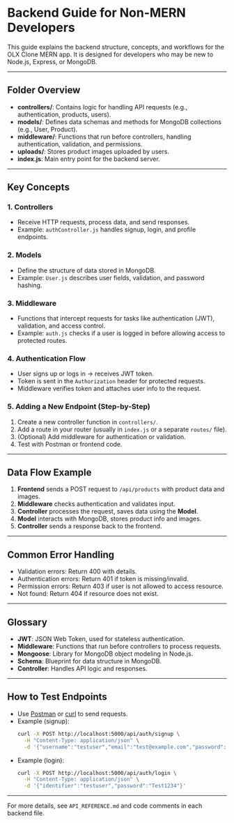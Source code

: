 # Backend Guide for Non-MERN Developers

This guide explains the backend structure, concepts, and workflows for the OLX Clone MERN app. It is designed for developers who may be new to Node.js, Express, or MongoDB.

---

## Folder Overview

- **controllers/**: Contains logic for handling API requests (e.g., authentication, products, users).
- **models/**: Defines data schemas and methods for MongoDB collections (e.g., User, Product).
- **middleware/**: Functions that run before controllers, handling authentication, validation, and permissions.
- **uploads/**: Stores product images uploaded by users.
- **index.js**: Main entry point for the backend server.

---

## Key Concepts

### 1. Controllers
- Receive HTTP requests, process data, and send responses.
- Example: `authController.js` handles signup, login, and profile endpoints.

### 2. Models
- Define the structure of data stored in MongoDB.
- Example: `User.js` describes user fields, validation, and password hashing.

### 3. Middleware
- Functions that intercept requests for tasks like authentication (JWT), validation, and access control.
- Example: `auth.js` checks if a user is logged in before allowing access to protected routes.

### 4. Authentication Flow
- User signs up or logs in → receives JWT token.
- Token is sent in the `Authorization` header for protected requests.
- Middleware verifies token and attaches user info to the request.

### 5. Adding a New Endpoint (Step-by-Step)
1. Create a new controller function in `controllers/`.
2. Add a route in your router (usually in `index.js` or a separate `routes/` file).
3. (Optional) Add middleware for authentication or validation.
4. Test with Postman or frontend code.

---

## Data Flow Example
1. **Frontend** sends a POST request to `/api/products` with product data and images.
2. **Middleware** checks authentication and validates input.
3. **Controller** processes the request, saves data using the **Model**.
4. **Model** interacts with MongoDB, stores product info and images.
5. **Controller** sends a response back to the frontend.

---

## Common Error Handling
- Validation errors: Return 400 with details.
- Authentication errors: Return 401 if token is missing/invalid.
- Permission errors: Return 403 if user is not allowed to access resource.
- Not found: Return 404 if resource does not exist.

---

## Glossary
- **JWT**: JSON Web Token, used for stateless authentication.
- **Middleware**: Functions that run before controllers to process requests.
- **Mongoose**: Library for MongoDB object modeling in Node.js.
- **Schema**: Blueprint for data structure in MongoDB.
- **Controller**: Handles API logic and responses.

---

## How to Test Endpoints
- Use [Postman](https://www.postman.com/) or [curl](https://curl.se/) to send requests.
- Example (signup):
  ```bash
  curl -X POST http://localhost:5000/api/auth/signup \
    -H "Content-Type: application/json" \
    -d '{"username":"testuser","email":"test@example.com","password":"Test1234","mobile":"1234567890"}'
  ```
- Example (login):
  ```bash
  curl -X POST http://localhost:5000/api/auth/login \
    -H "Content-Type: application/json" \
    -d '{"identifier":"testuser","password":"Test1234"}'
  ```

---

For more details, see `API_REFERENCE.md` and code comments in each backend file.
